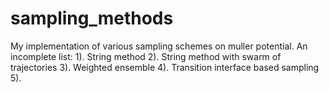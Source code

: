 # sampling_methods
My implementation of various sampling schemes on muller potential. An incomplete list:
1). String method
2). String method with swarm of trajectories 
3). Weighted ensemble
4). Transition interface based sampling
5). 
